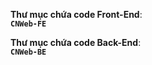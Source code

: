 **Thư mục chứa code Front-End**:  
**`CNWeb-FE`**

**Thư mục chứa code Back-End**:  
**`CNWeb-BE`**
